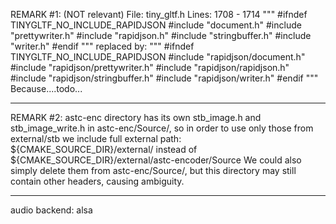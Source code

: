 REMARK #1: (NOT relevant)
File:   tiny_gltf.h
Lines:  1708 - 1714
"""
#ifndef TINYGLTF_NO_INCLUDE_RAPIDJSON
#include "document.h"
#include "prettywriter.h"
#include "rapidjson.h"
#include "stringbuffer.h"
#include "writer.h"
#endif
"""
replaced by:
"""
#ifndef TINYGLTF_NO_INCLUDE_RAPIDJSON
#include "rapidjson/document.h"
#include "rapidjson/prettywriter.h"
#include "rapidjson/rapidjson.h"
#include "rapidjson/stringbuffer.h"
#include "rapidjson/writer.h"
#endif
"""
Because....todo...
_____________________________
REMARK #2:
astc-enc directory has its own stb_image.h and stb_image_write.h in astc-enc/Source/,
so in order to use only those from external/stb we include full external path:
${CMAKE_SOURCE_DIR}/external/
instead of
${CMAKE_SOURCE_DIR}/external/astc-encoder/Source
We could also simply delete them from astc-enc/Source/,
but this directory may still contain other headers, causing ambiguity.

_____________________________
audio backend: alsa